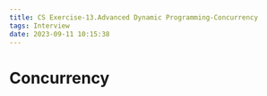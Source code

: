 ```yaml
---
title: CS Exercise-13.Advanced Dynamic Programming-Concurrency
tags: Interview
date: 2023-09-11 10:15:38
---
```


# Concurrency
